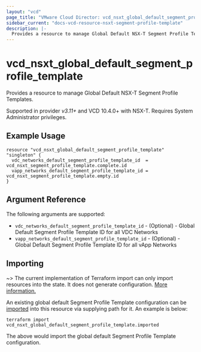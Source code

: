 ```yaml
---
layout: "vcd"
page_title: "VMware Cloud Director: vcd_nsxt_global_default_segment_profile_template"
sidebar_current: "docs-vcd-resource-nsxt-segment-profile-template"
description: |-
  Provides a resource to manage Global Default NSX-T Segment Profile Templates.
---
```


# vcd\_nsxt\_global\_default\_segment\_profile\_template

Provides a resource to manage Global Default NSX-T Segment Profile Templates.

Supported in provider *v3.11+* and VCD 10.4.0+ with NSX-T. Requires System Administrator privileges.

## Example Usage

```hcl
resource "vcd_nsxt_global_default_segment_profile_template" "singleton" {
  vdc_networks_default_segment_profile_template_id  = vcd_nsxt_segment_profile_template.complete.id
  vapp_networks_default_segment_profile_template_id = vcd_nsxt_segment_profile_template.empty.id
}
```

## Argument Reference

The following arguments are supported:

* `vdc_networks_default_segment_profile_template_id` - (Optional) - Global Default Segment Profile
  Template ID for all VDC Networks
* `vapp_networks_default_segment_profile_template_id` - (Optional) - Global Default Segment Profile
  Template ID for all vApp Networks


## Importing

~> The current implementation of Terraform import can only import resources into the state.
It does not generate configuration. [More information.](https://www.terraform.io/docs/import/)

An existing  global default Segment Profile Template configuration can be [imported][docs-import] into this
resource via supplying path for it. An example is below:

[docs-import]: https://www.terraform.io/docs/import/

```
terraform import vcd_nsxt_global_default_segment_profile_template.imported 
```

The above would import the global default Segment Profile Template configuration.
